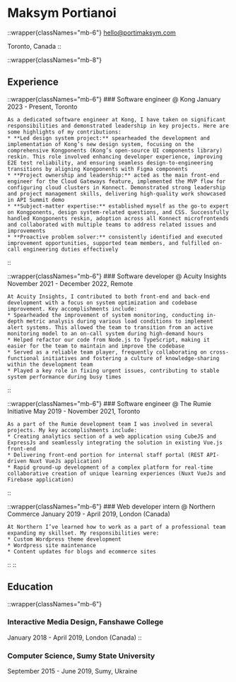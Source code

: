 # Maksym Portianoi

::wrapper{classNames="mb-6"}
hello@portimaksym.com

Toronto, Canada
::

::wrapper{classNames="mb-8"}
## Experience

  ::wrapper{classNames="mb-6"}
    ### Software engineer @ Kong
    January 2023 - Present, Toronto

    As a dedicated software engineer at Kong, I have taken on significant responsibilities and demonstrated leadership in key projects. Here are some highlights of my contributions:
    * **Led design system project:** spearheaded the development and implementation of Kong’s new design system, focusing on the comprehensive Kongponents (Kong’s open-source UI components library) reskin. This role involved enhancing developer experience, improving E2E test reliability, and ensuring seamless design-to-engineering transitions by aligning Kongponents with Figma components
    * **Project ownership and leadership:** acted as the main front-end engineer for the Cloud Gateways feature, implemented the MVP flow for configuring cloud clusters in Konnect. Demonstrated strong leadership and project management skills, delivering high-quality work showcased in API Summit demo
    * **Subject-matter expertise:** established myself as the go-to expert on Kongponents, design system-related questions, and CSS. Successfully handled Kongponents reskin, adoption across all Konnect microfrontends and collaborated with multiple teams to address related issues and improvements
    * **Proactive problem solver:** consistently identified and executed improvement opportunities, supported team members, and fulfilled on-call engineering duties effectively
  ::

  ::wrapper{classNames="mb-6"}
    ### Software developer @ Acuity Insights
    November 2021 - December 2022, Remote

    At Acuity Insights, I contributed to both front-end and back-end development with a focus on system optimization and codebase improvement. Key accomplishments include:
    * Spearheaded the improvement of system monitoring, conducting in-depth metric analysis during various load conditions to implement alert systems. This allowed the team to transition from an active monitoring model to an on-call system during high-demand hours
    * Helped refactor our code from Node.js to TypeScript, making it easier for the team to maintain and improve the codebase
    * Served as a reliable team player, frequently collaborating on cross-functional initiatives and fostering a culture of knowledge-sharing within the development team
    * Played a key role in fixing urgent issues, contributing to stable system performance during busy times
  ::

  ::wrapper{classNames="mb-6"}
    ### Software engineer @ The Rumie Initiative
    May 2019 - November 2021, Toronto

    As a part of the Rumie development team I was involved in several projects. My key accomplishments include:
    * Creating analytics section of a web application using CubeJS and ExpressJs and seamlessly integrating the solution in existing Vue.js front-end
    * Delivering front-end portion for internal staff portal (REST API-driven Nuxt VueJs application)
    * Rapid ground-up development of a complex platform for real-time collaborative creation of unique learning experiences (Nuxt VueJs and Firebase application)
  ::

  ::wrapper{classNames="mb-6"}
    ### Web developer intern @ Northern Commerce
    January 2019 - April 2019, London (Canada)

    At Northern I’ve learned how to work as a part of a professional team expanding my skillset. My responsibilities were:
    * Custom Wordpress theme development
    * Wordpress site maintenance
    * Content updates for blogs and ecommerce sites
  ::
::

## Education

::wrapper{classNames="mb-6"}
### Interactive Media Design, Fanshawe College
January 2018 - April 2019, London (Canada)
::

### Computer Science, Sumy State University
September 2015 - June 2019, Sumy, Ukraine
